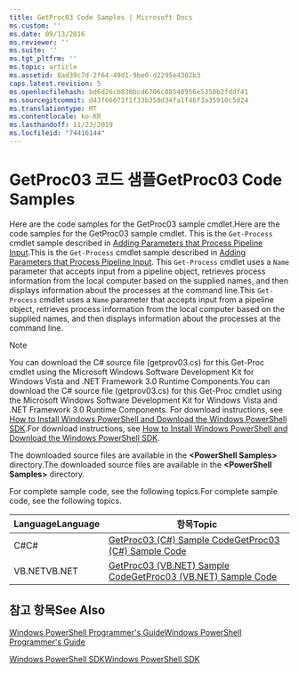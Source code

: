 ```yaml
---
title: GetProc03 Code Samples | Microsoft Docs
ms.custom: ''
ms.date: 09/13/2016
ms.reviewer: ''
ms.suite: ''
ms.tgt_pltfrm: ''
ms.topic: article
ms.assetid: 8ad39c7d-2f64-49d1-9be0-d2295e4302b3
caps.latest.revision: 5
ms.openlocfilehash: bd6d26cb830bcd6706c88548956e5358b2fddf41
ms.sourcegitcommit: d43f66071f1f33b350d34fa1f46f3a35910c5d24
ms.translationtype: MT
ms.contentlocale: ko-KR
ms.lasthandoff: 11/23/2019
ms.locfileid: "74416144"
---
```

# <a name="getproc03-code-samples"></a><span data-ttu-id="5ecbe-102">GetProc03 코드 샘플</span><span class="sxs-lookup"><span data-stu-id="5ecbe-102">GetProc03 Code Samples</span></span>

<span data-ttu-id="5ecbe-103">Here are the code samples for the GetProc03 sample cmdlet.</span><span class="sxs-lookup"><span data-stu-id="5ecbe-103">Here are the code samples for the GetProc03 sample cmdlet.</span></span> <span data-ttu-id="5ecbe-104">This is the `Get-Process` cmdlet sample described in [Adding Parameters that Process Pipeline Input](../cmdlet/adding-parameters-that-process-pipeline-input.md).</span><span class="sxs-lookup"><span data-stu-id="5ecbe-104">This is the `Get-Process` cmdlet sample described in [Adding Parameters that Process Pipeline Input](../cmdlet/adding-parameters-that-process-pipeline-input.md).</span></span> <span data-ttu-id="5ecbe-105">This `Get-Process` cmdlet uses a `Name` parameter that accepts input from a pipeline object, retrieves process information from the local computer based on the supplied names, and then displays information about the processes at the command line.</span><span class="sxs-lookup"><span data-stu-id="5ecbe-105">This `Get-Process` cmdlet uses a `Name` parameter that accepts input from a pipeline object, retrieves process information from the local computer based on the supplied names, and then displays information about the processes at the command line.</span></span>

> [!NOTE]
> <span data-ttu-id="5ecbe-106">You can download the C# source file (getprov03.cs) for this Get-Proc cmdlet using the Microsoft Windows Software Development Kit for Windows Vista and .NET Framework 3.0 Runtime Components.</span><span class="sxs-lookup"><span data-stu-id="5ecbe-106">You can download the C# source file (getprov03.cs) for this Get-Proc cmdlet using the Microsoft Windows Software Development Kit for Windows Vista and .NET Framework 3.0 Runtime Components.</span></span> <span data-ttu-id="5ecbe-107">For download instructions, see [How to Install Windows PowerShell and Download the Windows PowerShell SDK](/powershell/scripting/developer/installing-the-windows-powershell-sdk).</span><span class="sxs-lookup"><span data-stu-id="5ecbe-107">For download instructions, see [How to Install Windows PowerShell and Download the Windows PowerShell SDK](/powershell/scripting/developer/installing-the-windows-powershell-sdk).</span></span>
>
> <span data-ttu-id="5ecbe-108">The downloaded source files are available in the **\<PowerShell Samples>** directory.</span><span class="sxs-lookup"><span data-stu-id="5ecbe-108">The downloaded source files are available in the **\<PowerShell Samples>** directory.</span></span>

<span data-ttu-id="5ecbe-109">For complete sample code, see the following topics.</span><span class="sxs-lookup"><span data-stu-id="5ecbe-109">For complete sample code, see the following topics.</span></span>

|<span data-ttu-id="5ecbe-110">Language</span><span class="sxs-lookup"><span data-stu-id="5ecbe-110">Language</span></span>|<span data-ttu-id="5ecbe-111">항목</span><span class="sxs-lookup"><span data-stu-id="5ecbe-111">Topic</span></span>|
|--------------|-----------|
|<span data-ttu-id="5ecbe-112">C#</span><span class="sxs-lookup"><span data-stu-id="5ecbe-112">C#</span></span>|[<span data-ttu-id="5ecbe-113">GetProc03 (C#) Sample Code</span><span class="sxs-lookup"><span data-stu-id="5ecbe-113">GetProc03 (C#) Sample Code</span></span>](./getproc03-csharp-sample-code.md)|
|<span data-ttu-id="5ecbe-114">VB.NET</span><span class="sxs-lookup"><span data-stu-id="5ecbe-114">VB.NET</span></span>|[<span data-ttu-id="5ecbe-115">GetProc03 (VB.NET) Sample Code</span><span class="sxs-lookup"><span data-stu-id="5ecbe-115">GetProc03 (VB.NET) Sample Code</span></span>](./getproc03-vb-net-sample-code.md)|

## <a name="see-also"></a><span data-ttu-id="5ecbe-116">참고 항목</span><span class="sxs-lookup"><span data-stu-id="5ecbe-116">See Also</span></span>

[<span data-ttu-id="5ecbe-117">Windows PowerShell Programmer's Guide</span><span class="sxs-lookup"><span data-stu-id="5ecbe-117">Windows PowerShell Programmer's Guide</span></span>](./windows-powershell-programmer-s-guide.md)

[<span data-ttu-id="5ecbe-118">Windows PowerShell SDK</span><span class="sxs-lookup"><span data-stu-id="5ecbe-118">Windows PowerShell SDK</span></span>](../windows-powershell-reference.md)
